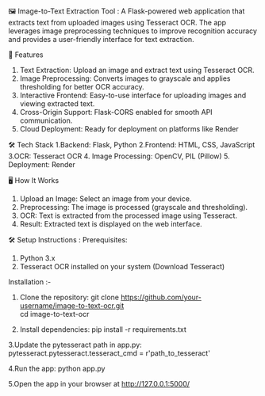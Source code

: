 🖼️ Image-to-Text Extraction Tool :
A Flask-powered web application that extracts text from uploaded images using Tesseract OCR. The app leverages image preprocessing techniques to improve recognition accuracy and provides a user-friendly interface for text extraction.

🚀 Features
1. Text Extraction: Upload an image and extract text using Tesseract OCR.
2. Image Preprocessing: Converts images to grayscale and applies thresholding for better OCR accuracy.
3. Interactive Frontend: Easy-to-use interface for uploading images and viewing extracted text.
4. Cross-Origin Support: Flask-CORS enabled for smooth API communication.
5. Cloud Deployment: Ready for deployment on platforms like Render

🛠️ Tech Stack
1.Backend: Flask, Python
2.Frontend: HTML, CSS, JavaScript
3.OCR: Tesseract OCR
4. Image Processing: OpenCV, PIL (Pillow)
5. Deployment: Render

🖥️ How It Works
1. Upload an Image: Select an image from your device.
2. Preprocessing: The image is processed (grayscale and thresholding).
3. OCR: Text is extracted from the processed image using Tesseract.
4. Result: Extracted text is displayed on the web interface.

🛠️ Setup Instructions :
Prerequisites:
1. Python 3.x
2. Tesseract OCR installed on your system (Download Tesseract)

Installation :-
1. Clone the repository:
git clone https://github.com/your-username/image-to-text-ocr.git  
cd image-to-text-ocr  

2. Install dependencies:
pip install -r requirements.txt 

3.Update the pytesseract path in app.py:
pytesseract.pytesseract.tesseract_cmd = r'path_to_tesseract' 

4.Run the app:
python app.py 

5.Open the app in your browser at http://127.0.0.1:5000/
